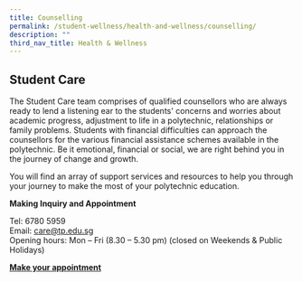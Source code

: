 ```yaml
---
title: Counselling
permalink: /student-wellness/health-and-wellness/counselling/
description: ""
third_nav_title: Health & Wellness
---
```

## Student Care

The Student Care team comprises of qualified counsellors who are always ready to lend a listening ear to the students' concerns and worries about academic progress, adjustment to life in a polytechnic, relationships or family problems. Students with financial difficulties can approach the counsellors for the various financial assistance schemes available in the polytechnic. Be it emotional, financial or social, we are right behind you in the journey of change and growth.

You will find an array of support services and resources to help you through your journey to make the most of your polytechnic education.

**Making Inquiry and Appointment**

Tel:  6780 5959  
Email: <a href="mailto:care@tp.edu.sg">care@tp.edu.sg</a> <br>
Opening hours: Mon – Fri (8.30 – 5.30 pm) (closed on Weekends & Public Holidays)

**[Make your appointment](https://bit.ly/booktpcs)**